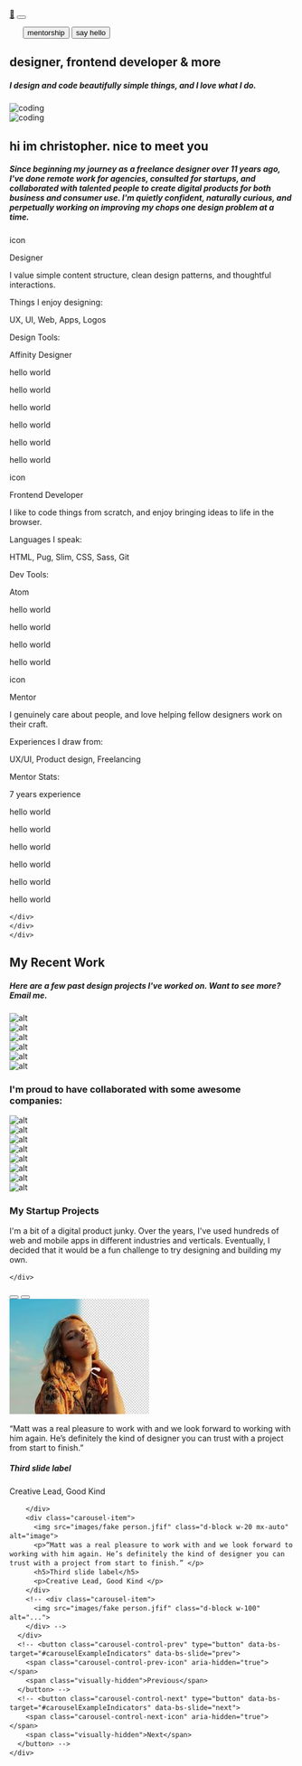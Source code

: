 <!DOCTYPE html>
<html lang="en">

<head>
  <meta charset="utf-8" />
  <meta name="viewport" content="width=device-width, initial-scale=1" />
  <title>first project</title>
  <!-- css style sheets -->
  <link href="index.css" rel="stylesheet" />
  <link href="https://cdn.jsdelivr.net/npm/bootstrap@5.2.2/dist/css/bootstrap.min.css" rel="stylesheet"
    integrity="sha384-Zenh87qX5JnK2Jl0vWa8Ck2rdkQ2Bzep5IDxbcnCeuOxjzrPF/et3URy9Bv1WTRi" crossorigin="anonymous" />
  <!-- google fonts -->
</head>

<body>
  <!-- nav bar -->
  <!-- section 1 -->
  <section class="section1">
    <nav class="navbar navbar-expand-lg">
      <div class="container-fluid">
        <a class="navbar-brand" href="#">📱</a>
        <button class="navbar-toggler" type="button" data-bs-toggle="collapse" data-bs-target="#navbarText"
          aria-controls="navbarText" aria-expanded="false" aria-label="Toggle navigation">
          <span class="navbar-toggler-icon"></span>
        </button>
        <div class="collapse navbar-collapse" id="navbarText">
          <ul class="navbar-nav ms-auto     ">
            <!-- <li class="nav-item">
                <a class="nav-link" href="#">Features</a>
              </li> -->
            <!-- <li class="nav-item">
                <a class="nav-link" href="#">Features</a>
              </li> -->
            <button class="btn btn-lg btn-dark" type="submit">
              mentorship
            </button>
            <button class="btn btn-lg btn-outline-primary " type="submit">
              say hello
            </button>
          </ul>
        </div>
      </div>
    </nav>
  </section>
  <!-- body one -->
  <!-- section 2 -->
  <section class="section2">
    <div>
      <h1 class="bodyoneh1">designer, frontend developer & more</h1>
      <h5> I design and code beautifully simple things, and I love what I do.</h5>
      <img class="bodyoneimg"
        src=https://encrypted-tbn0.gstatic.com/images?q=tbn:ANd9GcQTsK4cOUwZKtr883mFZIzPEmGhb-LpSUfZpQ&usqp=CAU
        alt=" coding">
    </div>
  </section>
  <!-- img -->
  <!-- section 3 -->
  <section>
    <img class="section3img"
      src="https://encrypted-tbn0.gstatic.com/images?q=tbn:ANd9GcTm-EO2I4-1I2EcltuDQlukg2tPPxMALNGMPA&usqp=CAU"
      alt="coding">
  </section>
  <!-- body two -->
  <!-- section 4 -->
  <section class="section4">
    <div>
      <h1 class="section4h1"> hi im christopher. nice to meet you</h1>
      <h5 class="section4h5"> Since beginning my journey as a freelance designer over 11 years ago, I've done remote
        work for agencies, consulted for startups, and collaborated with talented people to create digital products for
        both business and consumer use. I'm quietly confident, naturally curious, and perpetually working on improving
        my chops one design problem at a time.
      </h5>
    </div>
  </section>
  <!-- Things about me -->
  <!-- section 5 -->
  <section class="section5">
    <div class="container text-center" class="section5div ">
      <div class="row">
        <div class="  col-md-4  col-lg-4">
          <p class="p1"> icon</p>
          <p> Designer</p>
          <p class="p2"> I value simple content structure, clean design patterns, and thoughtful interactions.</p>
          <p> Things I enjoy designing:</p>
          <p class="p3"> UX, UI, Web, Apps, Logos</p>
          <p class="p4"> Design Tools:</p>
          <p class="p5"> Affinity Designer</p>
          <p class="p6"> hello world</p>
          <p class="p6"> hello world</p>
          <p class="p6"> hello world</p>
          <p class="p6"> hello world</p>
          <p class="p6"> hello world</p>
          <p class="p6"> hello world</p>
        </div>
        <div class="   col-md-4    col-lg-4 ">
          <p class="p1"> icon</p>
          <p> Frontend Developer</p>
          <p class="p2"> I like to code things from scratch, and enjoy bringing ideas to life in the browser.</p>
          <p> Languages I speak:</p>
          <p class="p3"> HTML, Pug, Slim, CSS, Sass, Git</p>
          <p class="p4">Dev Tools:</p>
          <p class="p5"> Atom</p>
          <p class="p6"> hello world</p>
          <p class="p6"> hello world</p>
          <p class="p6"> hello world</p>
          <p class="p6" class="p7"> hello world</p>
        </div>
        <div class="   col-md-4    col-lg-4  ">
          <p class="p1"> icon</p>
          <p> Mentor</p>
          <p class="p2"> I genuinely care about people, and love helping fellow designers work on their craft.</p>
          <p> Experiences I draw from:</p>
          <p class="p3"> UX/UI, Product design, Freelancing</p>
          <p class="p4"> Mentor Stats:</p>
          <p class="p5"> 7 years experience</p>
          <p class="p6"> hello world</p>
          <p class="p6"> hello world</p>
          <p class="p6"> hello world</p>
          <p class="p6"> hello world</p>
          <p class="p6"> hello world</p>
          <p class="p6"> hello world</p>
        </div>
      </div>

    </div>
    </div>
    </div>
  </section>
  <!-- my recent work -->
  <!-- section 6 -->
  <section class="section6">
    <div>
      <h1>My Recent Work </h1>
      <h5> Here are a few past design projects I've worked on. Want to see more? Email me.</h5>
      <div class="row" class="section6div">
        <div class=" col-lg-4 col-md-6 "><img
            src="https://encrypted-tbn0.gstatic.com/images?q=tbn:ANd9GcQIFVVb9D26nLnLNLJZTfqjF8TbyQa_GjdDFw&usqp=CAU"
            alt="alt"></div>
        <div class=" col-lg-4  col-md-6  "><img
            src="https://encrypted-tbn0.gstatic.com/images?q=tbn:ANd9GcQIFVVb9D26nLnLNLJZTfqjF8TbyQa_GjdDFw&usqp=CAU"
            alt="alt"></div>
        <div class=" col-lg-4   col-md-6   "><img
            src="https://encrypted-tbn0.gstatic.com/images?q=tbn:ANd9GcQIFVVb9D26nLnLNLJZTfqjF8TbyQa_GjdDFw&usqp=CAU"
            alt="alt"></div>
        <div class=" col-lg-4   col-md-6   "><img
            src="https://encrypted-tbn0.gstatic.com/images?q=tbn:ANd9GcQIFVVb9D26nLnLNLJZTfqjF8TbyQa_GjdDFw&usqp=CAU"
            alt="alt"></div>
        <div class=" col-lg-4   col-md-6   "><img
            src="https://encrypted-tbn0.gstatic.com/images?q=tbn:ANd9GcQIFVVb9D26nLnLNLJZTfqjF8TbyQa_GjdDFw&usqp=CAU"
            alt="alt"></div>
        <div class=" col-lg-4   col-md-6   "><img
            src="https://encrypted-tbn0.gstatic.com/images?q=tbn:ANd9GcQIFVVb9D26nLnLNLJZTfqjF8TbyQa_GjdDFw&usqp=CAU"
            alt="alt"></div>
      </div>
      <!-- <div class="row" class="section6dv ">
        <div class=" col-lg-4 col-md-4    " ><img src="https://encrypted-tbn0.gstatic.com/images?q=tbn:ANd9GcQIFVVb9D26nLnLNLJZTfqjF8TbyQa_GjdDFw&usqp=CAU" alt="alt"></div>
        <div class=" col-lg-4 col-md-4     "><img src="https://encrypted-tbn0.gstatic.com/images?q=tbn:ANd9GcQIFVVb9D26nLnLNLJZTfqjF8TbyQa_GjdDFw&usqp=CAU" alt="alt"></div>
        <div class=" col-lg-4 col-md-4     "><img src="https://encrypted-tbn0.gstatic.com/images?q=tbn:ANd9GcQIFVVb9D26nLnLNLJZTfqjF8TbyQa_GjdDFw&usqp=CAU" alt="alt"></div>
        
      </div> -->
      <div class="section6link">
        <a href='https://www.freecodecamp.org/'>see more on dribble</a>
      </div>
    </div>
  </section>
  <!-- companies i like to work at -->
  <!-- section 7 -->
  <section class="section7">
    <div>
      <h1 class="section7h1"> I'm proud to have collaborated with some awesome companies:</h1>
    </div>
    <div class="row" class="section7dv">
      <div class=" col-lg-3   col-md-6  col-sm-5 "><img
          src="https://encrypted-tbn0.gstatic.com/images?q=tbn:ANd9GcTtDzVzPaCr_DiKSS4SPMWhYWl3gtwCTAWd6Q&usqp=CAUv"
          alt="alt"></div>
      <div class=" col-lg-3   col-md-6  col-sm-5 "><img
          src="https://encrypted-tbn0.gstatic.com/images?q=tbn:ANd9GcTtDzVzPaCr_DiKSS4SPMWhYWl3gtwCTAWd6Q&usqp=CAU"
          alt="alt"></div>
      <div class=" col-lg-3   col-md-6  col-sm-5 "><img
          src="https://encrypted-tbn0.gstatic.com/images?q=tbn:ANd9GcTtDzVzPaCr_DiKSS4SPMWhYWl3gtwCTAWd6Q&usqp=CAU"
          alt="alt"></div>
      <div class=" col-lg-3   col-md-6  col-sm-5 "><img
          src="https://encrypted-tbn0.gstatic.com/images?q=tbn:ANd9GcTtDzVzPaCr_DiKSS4SPMWhYWl3gtwCTAWd6Q&usqp=CAU"
          alt="alt"></div>
      <div class=" col-lg-3   col-md-6   col-sm-5"><img
          src="https://encrypted-tbn0.gstatic.com/images?q=tbn:ANd9GcTtDzVzPaCr_DiKSS4SPMWhYWl3gtwCTAWd6Q&usqp=CAU"
          alt="alt"></div>
      <div class=" col-lg-3   col-md-6   col-sm-5"><img
          src="https://encrypted-tbn0.gstatic.com/images?q=tbn:ANd9GcTtDzVzPaCr_DiKSS4SPMWhYWl3gtwCTAWd6Q&usqp=CAU"
          alt="alt"></div>
      <div class=" col-lg-3   col-md-6   col-sm-5"><img
          src="https://encrypted-tbn0.gstatic.com/images?q=tbn:ANd9GcTtDzVzPaCr_DiKSS4SPMWhYWl3gtwCTAWd6Q&usqp=CAU"
          alt="alt"></div>
      <div class=" col-lg-3   col-md-6   col-sm-5"><img
          src="https://encrypted-tbn0.gstatic.com/images?q=tbn:ANd9GcTtDzVzPaCr_DiKSS4SPMWhYWl3gtwCTAWd6Q&usqp=CAU"
          alt="alt"></div>
    </div>
  </section>
  <!-- my start up projects -->
  <!-- section 8 -->
  <section class="section8">
    <div>
      <h1>
        My Startup Projects
      </h1>
      <p> I'm a bit of a digital product junky. Over the years, I've used hundreds of web and mobile apps in different
        industries and verticals. Eventually, I decided that it would be a fun challenge to try designing and building
        my own. </p>

    </div>
  </section>
  <!-- my testimonals -->
  <!-- section 9 -->
  <section class="section9">
    <div id="carouselExampleIndicators" class="carousel slide" data-bs-ride="false" >
      <div              class="carousel-indicators "  >
        <button type="button" data-bs-target="#carouselExampleIndicators" data-bs-slide-to="0" class="active" aria-current="true" aria-label="Slide 1"></button>
        <button type="button" data-bs-target="#carouselExampleIndicators" data-bs-slide-to="1" aria-label="Slide 2"></button>
        <!-- <button type="button" data-bs-target="#carouselExampleIndicators" data-bs-slide-to="2" aria-label="Slide 3"></button> -->
      </div  >
      <div class="carousel-inner">
        <div class="carousel-item active">
          <img src="images/fake person.jfif" class="d-block w-20 mx-auto " alt="image">
          <p>“Matt was a real pleasure to work with and we look forward to working with him again. He’s definitely the kind of designer you can trust with a project from start to finish.” </p>
          <h5>Third slide label</h5>
          <p>Creative Lead, Good Kind </p>

        </div>
        <div class="carousel-item">
          <img src="images/fake person.jfif" class="d-block w-20 mx-auto" alt="image"> 
          <p>“Matt was a real pleasure to work with and we look forward to working with him again. He’s definitely the kind of designer you can trust with a project from start to finish.” </p>
          <h5>Third slide label</h5>
          <p>Creative Lead, Good Kind </p>
        </div>
        <!-- <div class="carousel-item">
          <img src="images/fake person.jfif" class="d-block w-100" alt="...">
        </div> -->
      </div>
      <!-- <button class="carousel-control-prev" type="button" data-bs-target="#carouselExampleIndicators" data-bs-slide="prev">
        <span class="carousel-control-prev-icon" aria-hidden="true"></span>
        <span class="visually-hidden">Previous</span>
      </button> -->
      <!-- <button class="carousel-control-next" type="button" data-bs-target="#carouselExampleIndicators" data-bs-slide="next">
        <span class="carousel-control-next-icon" aria-hidden="true"></span>
        <span class="visually-hidden">Next</span>
      </button> -->
    </div>
  </section>
  <!-- bottom of page -->
  <!-- section 10 -->
  <section>
    <div></div>
  </section>
  <script src="https://cdn.jsdelivr.net/npm/bootstrap@5.2.2/dist/js/bootstrap.bundle.min.js"
    integrity="sha384-OERcA2EqjJCMA+/3y+gxIOqMEjwtxJY7qPCqsdltbNJuaOe923+mo//f6V8Qbsw3"
    crossorigin="anonymous"></script>
</body>

</html>
